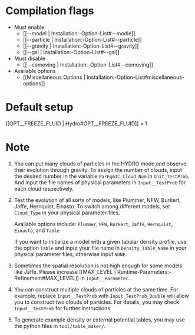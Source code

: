 # Compilation flags
- Must enable
   - [[--model | Installation:-Option-List#--modle]]
   - [[--particle | Installation:-Option-List#--particle]]
   - [[--gravity | Installation:-Option-List#--gravity]]
   - [[--gsl | Installation:-Option-List#--gsl]]
- Must disable
   - [[--comoving | Installation:-Option-List#--comoving]]
- Available options
   - [[Miscellaneous Options | Installation:-Option-List#miscellaneous-options]]


# Default setup
[[OPT__FREEZE_FLUID | Hydro#OPT__FREEZE_FLUID]] = 1


# Note
1. You can put many clouds of particles in the HYDRO mode,and observe their evolution through gravity.
   To assign the number of clouds, input the desired number in the variable `ParEqmIC_Cloud_Num` in `Init_TestProb`.
   And input the file names of physical parameters in `Input__TestProb` for each cloud respectively.

2. Test the evolution of all sorts of models, like Plummer, NFW, Burkert, Jaffe, Hernquist, Einasto.
   To switch among different models, set `Cloud_Type` in your physical parameter files.

   Available options include:
   `Plummer`, `NFW`, `Burkert`, `Jaffe`, `Hernquist`, `Einasto`, and `Table`

   If you want to initialize a model with a given tabular density profile, use the option `Table` and input
   your file name in `Density_Table_Name` in your physical parameter files; otherwise input `NONE`.

4. Sometimes the spatial resolution is not high enough for some models like Jaffe.
   Please increase [[MAX_LEVEL | Runtime-Parameters:-Refinement#MAX_LEVEL]] in `Input__Parameter`.

5. You can construct multiple clouds of particles at the same time.
   For example, replace `Input__TestProb` with `Input_TestProb_Double` will allow you to construct two clouds of particles.
   For details, you may check `Input__TestProb` for further instructions.

6. To generate example density or external potential tables, you may use the python files in `tool/table_maker/`.
